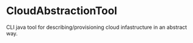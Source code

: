# CloudAbstractionTool

CLI java tool for describing/provisioning cloud infastructure in an abstract way.